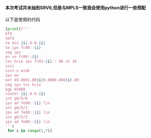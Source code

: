 #### 本次考试并未抽到SRV6,但是与MPLS一致我会使用python进行一些预配
以下是使用的代码
```python
[print(f'''
bfd
sbfd
re dis {i}.0.0.{i}
te ipv fc00::{i}
seg ipv 
en so fc00::{i}
loc hcie ipv fc02:{i}:: 96 st 16
isis
cost-s wide
ipv en
net 49.0001.00{i}0.0000.000{i}.00
seg ipv loc hcie
bgp 65000
router {i}.0.0.{i}
int g0/5/0
ipv ad fe80::{i} lin
int g0/5/1
ipv ad fe80::{i} lin
int g0/5/2
ipv ad fe80::{i} lin
''')
 for i in range(1,7)]

```
